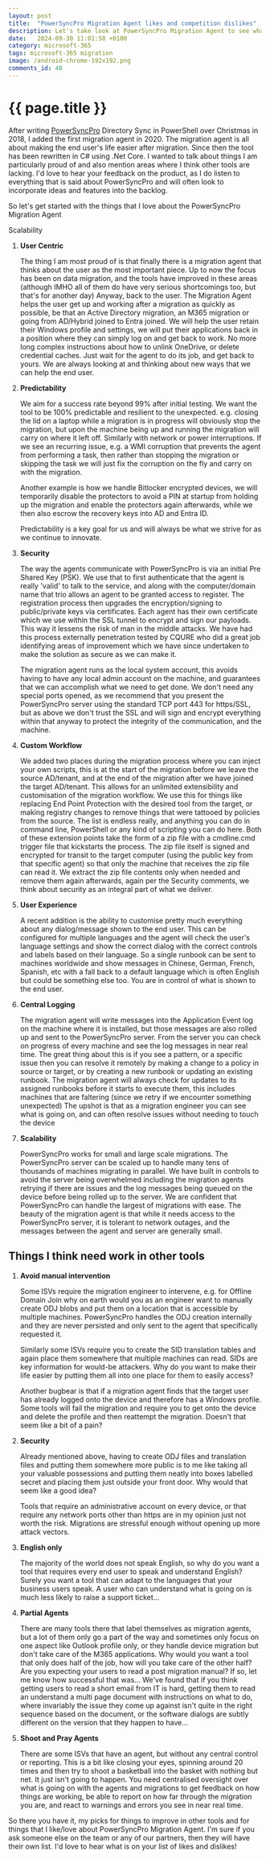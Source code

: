 ```yaml
---
layout: post
title:  "PowerSyncPro Migration Agent likes and competition dislikes"
description: Let's take look at PowerSyncPro Migration Agent to see what I love about the product and loathe about other products
date:   2024-09-30 11:01:58 +0100
category: microsoft-365
tags: microsoft-365 migration
image: /android-chrome-192x192.png
comments_id: 40
---
```

<h1>{{ page.title }}</h1>

After writing [PowerSyncPro](https://powersyncpro.com) Directory Sync in PowerShell over Christmas in 2018, I added the first migration agent in 2020.  The migration agent is all about making the end user's life easier after migration.  Since then the tool has been rewritten in C# using .Net Core.   I wanted to talk about things I am particularly proud of and also mention areas where I think other tools are lacking.   I'd love to hear your feedback on the product, as I do listen to everything that is said about PowerSyncPro and will often look to incorporate ideas and features into the backlog.

So let's get started with the things that I love about the PowerSyncPro Migration Agent

Scalability

1. **User Centric**

    The thing I am most proud of is that finally there is a migration agent that thinks about the user as the most important piece.   Up to now the focus has been on data migration, and the tools have improved in these areas (although IMHO all of them do have very serious shortcomings too, but that's for another day)  Anyway, back to the user.  The Migration Agent helps the user get up and working after a migration as quickly as possible, be that an Active Directory migration, an M365 migration or going from AD/Hybrid joined to Entra joined.   We will help the user retain their Windows profile and settings, we will put their applications back in a position where they can simply log on and get back to work.  No more long complex instructions about how to unlink OneDrive, or delete credential caches.  Just wait for the agent to do its job, and get back to yours.   We are always looking at and thinking about new ways that we can help the end user.

2. **Predictability**

    We aim for a success rate beyond 99% after initial testing.  We want the tool to be 100% predictable and resilient to the unexpected.  e.g. closing the lid on a laptop while a migration is in progress will obviously stop the migration, but upon the machine being up and running the migration will carry on where it left off.  Similarly with network or power interruptions.   If we see an recurring issue, e.g. a WMI corruption that prevents the agent from performing a task, then rather than stopping the migration or skipping the task we will just fix the corruption on the fly and carry on with the migration.

    Another example is how we handle Bitlocker encrypted devices, we will temporarily disable the protectors to avoid a PIN at startup from holding up the migration and enable the protectors again afterwards, while we then also escrow the recovery keys into AD and Entra ID.

    Predictability is a key goal for us and will always be what we strive for as we continue to innovate.


3. **Security**

    The way the agents communicate with PowerSyncPro is via an initial Pre Shared Key (PSK).  We use that to first authenticate that the agent is really 'valid' to talk to the service, and along with the computer/domain name that trio allows an agent to be granted access to register.  The registration process then upgrades the encryption/signing to public/private keys via certificates.  Each agent has their own certificate which we use within the SSL tunnel to encrypt and sign our payloads.   This way it lessens the risk of man in the middle attacks.   We have had this process externally penetration tested by CQURE who did a great job identifying areas of improvement which we have since undertaken to make the solution as secure as we can make it.

    The migration agent runs as the local system account, this avoids having to have any local admin account on the machine, and guarantees that we can accomplish what we need to get done.  We don't need any special ports opened, as we recommend that you present the PowerSyncPro server using the standard TCP port 443 for https/SSL, but as above we don't trust the SSL and will sign and encrypt everything within that anyway to protect the integrity of the communication, and the machine.

4. **Custom Workflow**

    We added two places during the migration process where you can inject your own scripts, this is at the start of the migration before we leave the source AD/tenant, and at the end of the migration after we have joined the target AD/tenant.  This allows for an unlimited extensibility and customisation of the migration workflow.   We use this for things like replacing End Point Protection with the desired tool from the target, or making registry changes to remove things that were tattooed by policies from the source.   The list is endless really, and anything you can do in command line, PowerShell or any kind of scripting you can do here.  Both of these extension points take the form of a zip file with a cmdline.cmd trigger file that kickstarts the process.  The zip file itself is signed and encrypted for transit to the target computer (using the public key from that specific agent) so that only the machine that receives the zip file can read it.  We extract the zip file contents only when needed and remove them again afterwards, again per the Security comments, we think about security as an integral part of what we deliver.

5. **User Experience**

    A recent addition is the ability to customise pretty much everything about any dialog/message shown to the end user.  This can be configured for multiple languages and the agent will check the user's language settings and show the correct dialog with the correct controls and labels based on their language.  So a single runbook can be sent to machines worldwide and show messages in Chinese, German, French, Spanish, etc with a fall back to a default language which is often English but could be something else too.  You are in control of what is shown to the end user.

6. **Central Logging**

    The migration agent will write messages into the Application Event log on the machine where it is installed, but those messages are also rolled up and sent to the PowerSyncPro server.  From the server you can check on progress of every machine and see the log messages in near real time.  The great thing about this is if you see a pattern, or a specific issue then you can resolve it remotely by making a change to a policy in source or target, or by creating a new runbook or updating an existing runbook.  The migration agent will always check for updates to its assigned runbooks before it starts to execute them, this includes machines that are faltering (since we retry if we encounter something unexpected)   The upshot is that as a migration engineer you can see what is going on, and can often resolve issues without needing to touch the device

7. **Scalability**

    PowerSyncPro works for small and large scale migrations.  The PowerSyncPro server can be scaled up to handle many tens of thousands of machines migrating in parallel.  We have built in controls to avoid the server being overwhelmed including the migration agents retrying if there are issues and the log messages being queued on the device before being rolled up to the server.  We are confident that PowerSyncPro can handle the largest of migrations with ease.   The beauty of the migration agent is that while it needs access to the PowerSyncPro server, it is tolerant to network outages, and the messages between the agent and server are generally small.

## Things I think need work in other tools

1. **Avoid manual intervention**

    Some ISVs require the migration engineer to intervene, e.g. for Offline Domain Join why on earth would you as an engineer want to manually create ODJ blobs and put them on a location that is accessible by multiple machines.  PowerSyncPro handles the ODJ creation internally and they are never persisted and only sent to the agent that specifically requested it.   

    Similarly some ISVs require you to create the SID translation tables and again place them somewhere that multiple machines can read.  SIDs are key information for would-be attackers.  Why do you want to make their life easier by putting them all into one place for them to easily access?   

    Another bugbear is that if a migration agent finds that the target user has already logged onto the device and therefore has a Windows profile.  Some tools will fail the migration and require you to get onto the device and delete the profile and then reattempt the migration.   Doesn't that seem like a bit of a pain?

2. **Security**

    Already mentioned above, having to create ODJ files and translation files and putting them somewhere more public is to me like taking all your valuable possessions and putting them neatly into boxes labelled secret and placing them just outside your front door.  Why would that seem like a good idea?

    Tools that require an administrative account on every device, or that require any network ports other than https are in my opinion just not worth the risk.  Migrations are stressful enough without opening up more attack vectors.

3. **English only**

    The majority of the world does not speak English, so why do you want a tool that requires every end user to speak and understand English?  Surely you want a tool that can adapt to the languages that your business users speak.  A user who can understand what is going on is much less likely to raise a support ticket...

4. **Partial Agents**

    There are many tools there that label themselves as migration agents, but a lot of them only go a part of the way and sometimes only focus on one aspect like Outlook profile only, or they handle device migration but don't take care of the M365 applications.   Why would you want a tool that only does half of the job, how will you take care of the other half?   Are you expecting your users to read a post migration manual?  If so, let me know how successful that was...  We've found that if you think getting users to read a short email from IT is hard, getting them to read an understand a multi page document with instructions on what to do, where invariably the issue they come up against isn't quite in the right sequence based on the document, or the software dialogs are subtly different on the version that they happen to have...   

5. **Shoot and Pray Agents**

   There are some ISVs that have an agent, but without any central control or reporting.  This is a bit like closing your eyes, spinning around 20 times and then try to shoot a basketball into the basket with nothing but net.   It just isn't going to happen.  You need centralised oversight over what is going on with the agents and migrations to get feedback on how things are working, be able to report on how far through the migration you are, and react to warnings and errors you see in near real time.


So there you have it, my picks for things to improve in other tools and for things that I like/love about PowerSyncPro Migration Agent.   I'm sure if you ask someone else on the team or any of our partners, then they will have their own list.  I'd love to hear what is on your list of likes and dislikes!
